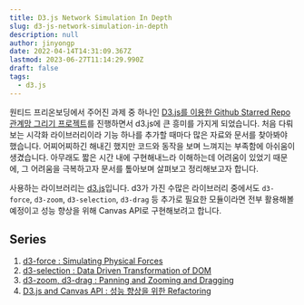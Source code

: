 ```yaml
---
title: D3.js Network Simulation In Depth
slug: d3-js-network-simulation-in-depth
description: null
author: jinyongp
date: 2022-04-14T14:31:09.367Z
lastmod: 2023-06-27T11:14:29.990Z
draft: false
tags:
  - d3.js
---
```


원티드 프리온보딩에서 주어진 과제 중 하나인 [D3.js를 이용한 Github Starred Repo 관계망 그리기 프로젝트](https://github.com/Pre-Onboarding-FE-Team07/wanted-codestates-project-7-7-2)를 진행하면서 d3.js에 큰 흥미를 가지게 되었습니다. 처음 다뤄보는 시각화 라이브러리이라 기능 하나를 추가할 때마다 많은 자료와 문서를 찾아봐야 했습니다. 어찌어찌하긴 해내긴 했지만 코드와 동작을 보며 느껴지는 부족함에 아쉬움이 생겼습니다. 아무래도 짧은 시간 내에 구현해내느라 이해하는데 어려움이 있었기 때문에, 그 어려움을 극복하고자 문서를 톺아보며 살펴보고 정리해보고자 합니다.

사용하는 라이브러리는 [d3.js](https://github.com/d3/d3)입니다. d3가 가진 수많은 라이브러리 중에서도 `d3-force`, `d3-zoom`, `d3-selection`, `d3-drag` 등 추가로 필요한 모듈이라면 전부 활용해볼 예정이고 성능 향상을 위해 Canvas API로 구현해보려고 합니다.

## Series

1. [d3-force : Simulating Physical Forces](/blog/d3/d3-force-simulating-physical-forces)
2. [d3-selection : Data Driven Transformation of DOM](/blog/d3/d3-selection-data-driven-transformation-dom)
3. [d3-zoom, d3-drag : Panning and Zooming and Dragging](/blog/d3/d3-zoom-d3-drag-panning-zooming-dragging)
4. [D3.js and Canvas API : 성능 향상을 위한 Refactoring](/blog/d3/d3-js-canvas-api-refactoring-for-performance)
